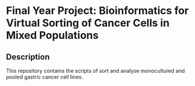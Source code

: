 # Final Year Project: Bioinformatics for Virtual Sorting of Cancer Cells in Mixed Populations

## Description
This repository contains the scripts of sort and analyse monocultured and pooled gastric cancer cell lines. 



